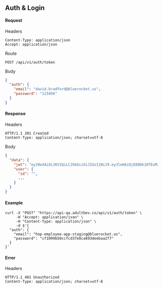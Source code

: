 ## Auth & Login

#### Request
Headers
```
Content-Type: application/json
Accept: application/json
```
Route
```
POST /api/v1/auth/token
```
Body
```json
{
  "auth": {
    "email": "david.bradford@bluerocket.us",
    "password": "123456"
  }
}
```

#### Response
Headers
```
HTTP/1.1 201 Created
Content-Type: application/json; charset=utf-8
```
Body
```json
{
  "data": {
    "jwt": "eyJ0eXAiOiJKV1QiLCJhbGciOiJIUzI1NiJ9.eyJleHAiOjE0ODk1OTExMzcsImF1ZCI6IjY4NTMzMmM1ZWI0OGRjMjRhM2E0MDdmN2IxMzRjMTgxMjQzZjhjNTk5Y2FjYjhiMzBhMTM5ZWVkOGE4YzQ1NGZlMzlmYzU1MjJlNGQ5OTgyN2FiMTU0NzMxMDM0YjlkMmJjMzBhZjU2ZjEyYjhmOGNlMjFmMzgxYjc0MDkxZmFkIiwic3ViIjo5ODAxOTA5NjJ9.lWUniKFcsKTgSWtRflgBpA1YNQrtuqFDtz27ebh2rfs",
    "user": {
      "id": "",
      ...
    }
  }
}
```

#### Example
```shell
curl -X "POST" "https://api-qa.adultbev.co/api/v1/auth/token" \
     -H "Accept: application/json" \
     -H "Content-Type: application/json" \
     -d $'{
  "auth": {
    "email": "hop-employee-app-staging@bluerocket.us",
    "password": "cf1099b50ccfcd37e8ca693deebaa2f7"
  }
}'
```

#### Error
Headers
```
HTTP/1.1 401 Unauthorized
Content-Type: application/json; charset=utf-8
```
